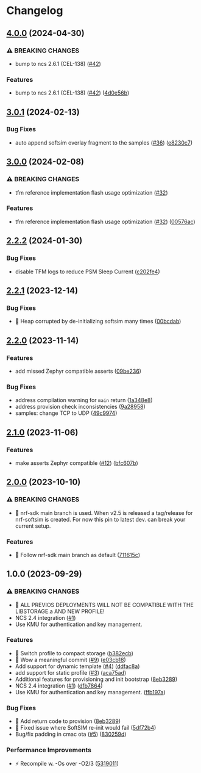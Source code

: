 # Changelog

## [4.0.0](https://github.com/onomondo/nrf-softsim/compare/v3.0.1...v4.0.0) (2024-04-30)


### ⚠ BREAKING CHANGES

* bump to ncs 2.6.1 (CEL-138) ([#42](https://github.com/onomondo/nrf-softsim/issues/42))

### Features

* bump to ncs 2.6.1 (CEL-138) ([#42](https://github.com/onomondo/nrf-softsim/issues/42)) ([4d0e56b](https://github.com/onomondo/nrf-softsim/commit/4d0e56b9a7c4348b9a09640695d5383232ec5e48))

## [3.0.1](https://github.com/onomondo/nrf-softsim/compare/v3.0.0...v3.0.1) (2024-02-13)


### Bug Fixes

* auto append softsim overlay fragment to the samples ([#36](https://github.com/onomondo/nrf-softsim/issues/36)) ([e8230c7](https://github.com/onomondo/nrf-softsim/commit/e8230c7d416b66624231a0d87065f536d81be439))

## [3.0.0](https://github.com/onomondo/nrf-softsim/compare/v2.2.2...v3.0.0) (2024-02-08)


### ⚠ BREAKING CHANGES

* tfm reference implementation flash usage optimization ([#32](https://github.com/onomondo/nrf-softsim/issues/32))

### Features

* tfm reference implementation flash usage optimization ([#32](https://github.com/onomondo/nrf-softsim/issues/32)) ([00576ac](https://github.com/onomondo/nrf-softsim/commit/00576ac9421b5362ee5430572db401fea28d664f))

## [2.2.2](https://github.com/onomondo/nrf-softsim/compare/v2.2.1...v2.2.2) (2024-01-30)


### Bug Fixes

* disable TFM logs to reduce PSM Sleep Current ([c202fe4](https://github.com/onomondo/nrf-softsim/commit/c202fe4c772fc44a11704160492e5d248fc40656))

## [2.2.1](https://github.com/onomondo/nrf-softsim/compare/v2.2.0...v2.2.1) (2023-12-14)


### Bug Fixes

* 🐛 Heap corrupted by de-initializing softsim many times ([00bcdab](https://github.com/onomondo/nrf-softsim/commit/00bcdab2ee12965ca9cd690b2bb77c76bfca034c))

## [2.2.0](https://github.com/onomondo/nrf-softsim/compare/v2.1.0...v2.2.0) (2023-11-14)


### Features

* add missed Zephyr compatible asserts ([09be236](https://github.com/onomondo/nrf-softsim/commit/09be2366a1a26e4dfbaabc636b66aa5460dfeb7a))


### Bug Fixes

* address compilation warning for `main` return ([1a348e8](https://github.com/onomondo/nrf-softsim/commit/1a348e8d52b8611e8cd24d9a07b9bee10637148a))
* address provision check inconsistencies ([9a28958](https://github.com/onomondo/nrf-softsim/commit/9a289585e8c6188295bdab5ab36921517555102b))
* samples: change TCP to UDP ([49c9974](https://github.com/onomondo/nrf-softsim/commit/49c9974c82ed6a6f0435c12cf045d77da67c33f1))

## [2.1.0](https://github.com/onomondo/nrf-softsim/compare/v2.0.0...v2.1.0) (2023-11-06)


### Features

* make asserts Zephyr compatible ([#12](https://github.com/onomondo/nrf-softsim/issues/12)) ([bfc607b](https://github.com/onomondo/nrf-softsim/commit/bfc607b404112174002397b504b4541c970922e6))

## [2.0.0](https://github.com/onomondo/nrf-softsim/compare/v1.0.0...v2.0.0) (2023-10-10)


### ⚠ BREAKING CHANGES

* 🧨 nrf-sdk main branch is used. When v2.5 is released a tag/release for nrf-softsim is created. For now this pin to latest dev. can break your current setup.

### Features

* 🎸 Follow nrf-sdk main branch as default ([711615c](https://github.com/onomondo/nrf-softsim/commit/711615c7a248352f79a04dcb9c906d175182a26c))

## 1.0.0 (2023-09-29)


### ⚠ BREAKING CHANGES

* 🧨 ALL PREVIOS DEPLOYMENTS WILL NOT BE COMPATIBLE WITH THE LIBSTORAGE.a AND NEW PROFILE!
* NCS 2.4 integration ([#1](https://github.com/onomondo/nrf-softsim/issues/1))
* Use KMU for authentication and key management.

### Features

* 🎸 Switch profile to compact storage ([b382ecb](https://github.com/onomondo/nrf-softsim/commit/b382ecb72f9c10bb433960b9c54779a6d0030560))
* 🎸 Wow a meaningful commit ([#9](https://github.com/onomondo/nrf-softsim/issues/9)) ([e03cb18](https://github.com/onomondo/nrf-softsim/commit/e03cb18a9dd7eb072309729857851411a94bcfa5))
* Add support for dynamic template ([#4](https://github.com/onomondo/nrf-softsim/issues/4)) ([ddfac8a](https://github.com/onomondo/nrf-softsim/commit/ddfac8a3155a0dfb02a192985712110afde42afa))
* add support for static profile ([#3](https://github.com/onomondo/nrf-softsim/issues/3)) ([aca75ad](https://github.com/onomondo/nrf-softsim/commit/aca75ad8865e805269857bf4fda6db086948e02f))
* Additional features for provisioning and init bootstrap ([8eb3289](https://github.com/onomondo/nrf-softsim/commit/8eb3289b8b105dc50a57e47e70d5ed7dd1100188))
* NCS 2.4 integration ([#1](https://github.com/onomondo/nrf-softsim/issues/1)) ([dfb7864](https://github.com/onomondo/nrf-softsim/commit/dfb78649acbbc4269ec7327c88a662768aca7dca))
* Use KMU for authentication and key management. ([ffb197a](https://github.com/onomondo/nrf-softsim/commit/ffb197a6a8ca17df65dfd6bf3c292f50d2bf4f89))


### Bug Fixes

* 🐛 Add return code to provision ([8eb3289](https://github.com/onomondo/nrf-softsim/commit/8eb3289b8b105dc50a57e47e70d5ed7dd1100188))
* 🐛 Fixed issue where SoftSIM re-init would fail ([5df72b4](https://github.com/onomondo/nrf-softsim/commit/5df72b4106821eb63f516f87cbbb616a2cb3ac57))
* Bug/fix padding in cmac ota ([#5](https://github.com/onomondo/nrf-softsim/issues/5)) ([830259d](https://github.com/onomondo/nrf-softsim/commit/830259d2a5e3ed7d830a2da8f12404eca261fd2e))


### Performance Improvements

* ⚡️ Recompile w. -Os over -O2/3 ([5319011](https://github.com/onomondo/nrf-softsim/commit/5319011de8e641b68f16b9f52e2be9d9bd657b31))
